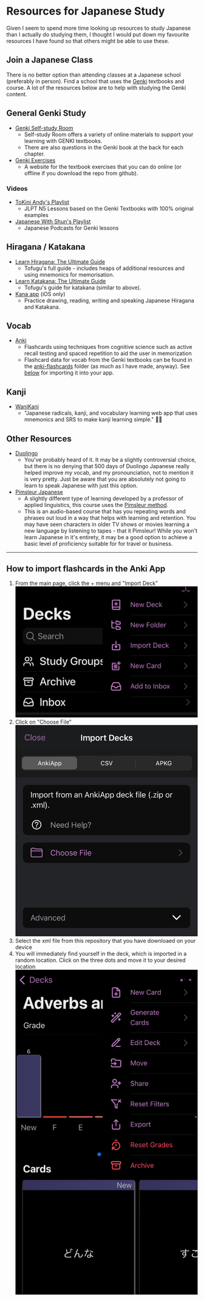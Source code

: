 # Resources for Japanese Study
Given I seem to spend more time looking up resources to study Japanese than I actually do studying them, I thought I would put down my favourite resources I have found so that others might be able to use these.

## Join a Japanese Class
There is no better option than attending classes at a Japanese school (preferably in person). Find a school that uses the [Genki](https://genki3.japantimes.co.jp/en/) textbooks and course. A lot of the resources below are to help with studying the Genki content.

## General Genki Study
- [Genki Self-study Room](https://genki3.japantimes.co.jp/en/student/) 
  - Self-study Room offers a variety of online materials to support your learning with GENKI textbooks.
  - There are also questions in the Genki book at the back for each chapter.
- [Genki Exercises](https://sethclydesdale.github.io/genki-study-resources/lessons-3rd/) 
  - A website for the textbook exercises that you can do online (or offline if you download the repo from github).

### Videos
- [ToKini Andy's Playlist](https://www.youtube.com/playlist?list=PLA_RcUI8km1NMhiEebcbqdlcHv_2ngbO2)
  - JLPT N5 Lessons based on the Genki Textbooks with 100% original examples
- [Japanese With Shun's Playlist](https://www.youtube.com/playlist?list=PLUqu4MKiV5q_0_8JRUXVIJ-yuX1RNYJlF)
  - Japanese Podcasts for Genki lessons

## Hiragana / Katakana
- [Learn Hiragana: The Ultimate Guide](https://www.tofugu.com/japanese/learn-hiragana/) 
  - Tofugu's full guide - includes heaps of additional resources and using mnemonics for memorisation.
- [Learn Katakana: The Ultimate Guide](https://www.tofugu.com/japanese/learn-katakana/) 
  - Tofugu's guide for katakana (similar to above).
- [Kana app](https://apps.apple.com/au/app/kana-hiragana-and-katakana/id1454200955) (iOS only) 
  - Practice drawing, reading, writing and speaking Japanese Hiragana and Katakana.


## Vocab
- [Anki](https://apps.ankiweb.net/) 
  - Flashcards using techniques from cognitive science such as active recall testing and spaced repetition to aid the user in memorization
  - Flashcard data for vocab from the Genki textbooks can be found in the [anki-flashcards](./anki-flashcards/) folder (as much as I have made, anyway). See [below](#how-to-import-flashcards-in-the-anki-app) for importing it into your app.

## Kanji
- [WaniKani](https://www.wanikani.com/) 
  - "Japanese radicals, kanji, and vocabulary learning web app that uses mnemonics and SRS to make kanji learning simple." 👌🏻

## Other Resources
- [Duolingo](https://www.duolingo.com/) 
  - You've probably heard of it. It may be a slightly controversial choice, but there is no denying that 500 days of Duolingo Japanese really helped improve my vocab, and my pronounciation, not to mention it is very pretty. Just be aware that you are absolutely not going to learn to speak Japanese with just this option.
- [Pimsleur Japanese](https://www.pimsleur.com/learn-japanese/) 
  - A slightly different type of learning developed by a professor of applied linguistics, this course uses the [Pimsleur method](https://en.wikipedia.org/wiki/Pimsleur_Language_Programs).
  - This is an audio-based course that has you repeating words and phrases out loud in a way that helps with learning and retention. You may have seen characters in older TV shows or movies learning a new language by listening to tapes - that it Pimsleur! While you won't learn Japanese in it's entirety, it may be a good option to achieve a basic level of proficiency suitable for for travel or business.

-----

## How to import flashcards in the Anki App
1. From the main page, click the + menu and "Import Deck"
![import deck](./images/import-deck.jpeg)
1. Click on "Choose File"
![choose file](./images/choose-file.jpeg)
1. Select the xml file from this repository that you have downloaed on your device
1. You will immediately find yourself in the deck, which is imported in a random location. Click on the three dots and move it to your desired location
![move deck](./images/move.jpeg)